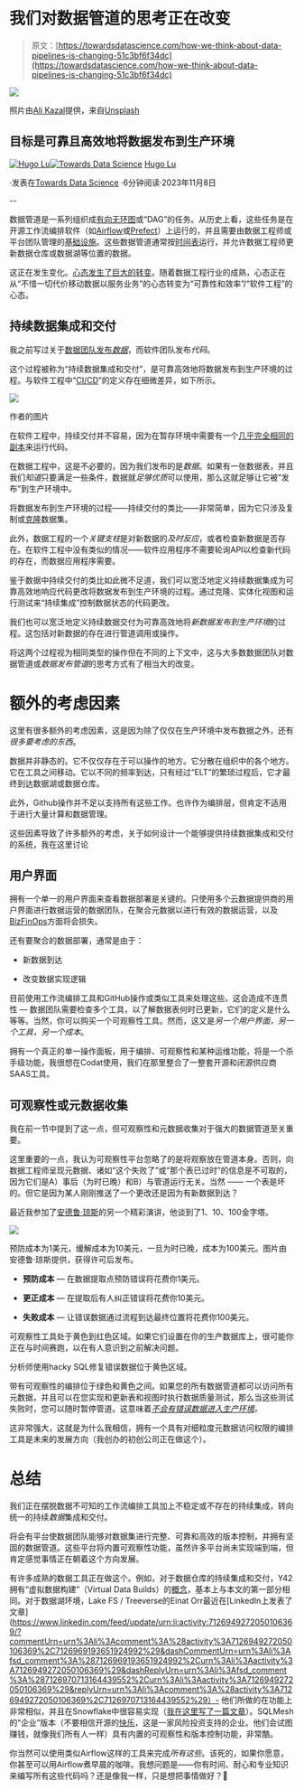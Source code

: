 # 我们对数据管道的思考正在改变

> 原文：[https://towardsdatascience.com/how-we-think-about-data-pipelines-is-changing-51c3bf6f34dc](https://towardsdatascience.com/how-we-think-about-data-pipelines-is-changing-51c3bf6f34dc)

![](../Images/7d79fb389159e7b29999cbc1ea81691a.png)

照片由[Ali Kazal](https://unsplash.com/@lureofadventure?utm_content=creditCopyText&utm_medium=referral&utm_source=unsplash)提供，来自[Unsplash](https://unsplash.com/photos/a-mountain-range-with-trees-in-the-foreground-and-a-field-in-the-foreground-walahB6h_sU?utm_content=creditCopyText&utm_medium=referral&utm_source=unsplash)

## 目标是可靠且高效地将数据发布到生产环境

[](https://medium.com/@hugolu87?source=post_page-----51c3bf6f34dc--------------------------------)[![Hugo Lu](../Images/045de11463bb16ea70a816ba89118a9e.png)](https://medium.com/@hugolu87?source=post_page-----51c3bf6f34dc--------------------------------)[](https://towardsdatascience.com/?source=post_page-----51c3bf6f34dc--------------------------------)[![Towards Data Science](../Images/a6ff2676ffcc0c7aad8aaf1d79379785.png)](https://towardsdatascience.com/?source=post_page-----51c3bf6f34dc--------------------------------) [Hugo Lu](https://medium.com/@hugolu87?source=post_page-----51c3bf6f34dc--------------------------------)

·发表在[Towards Data Science](https://towardsdatascience.com/?source=post_page-----51c3bf6f34dc--------------------------------) ·6分钟阅读·2023年11月8日

--

数据管道是一系列组织成[有向无环图](https://en.wikipedia.org/wiki/Directed_acyclic_graph)或“DAG”的任务。从历史上看，这些任务是在开源工作流编排软件（如[Airflow](https://airflow.apache.org/)或[Prefect](https://www.prefect.io/?gclid=Cj0KCQjwqP2pBhDMARIsAJQ0CzoV5DrzqjyDqDJonPcBPT5lE2ih47H2LMSKBst2jh6mR6h3azCcRnwaAhOJEALw_wcB)）上运行的，并且需要由数据工程师或平台团队管理的[基础设施](https://www.bhavaniravi.com/apache-airflow/deploying-airflow-on-kubernetes)。这些数据管道通常按[时间表](https://airflow.apache.org/docs/apache-airflow/1.10.1/scheduler.html)运行，并允许数据工程师更新数据仓库或数据湖等位置的数据。

这正在发生变化。[心态发生了巨大的转变](/what-data-engineers-can-learn-from-software-engineers-and-vice-versa-643cade3ef23)。随着数据工程行业的成熟，心态正在从“不惜一切代价移动数据以服务业务”的心态转变为“可靠性和效率”/“软件工程”的心态。

## 持续数据集成和交付

我之前写过关于[数据团队发布*数据*](https://medium.com/orchestras-data-release-pipeline-blog/a-new-paradigm-for-data-continuous-data-integration-and-delivery-miniseries-part-5-a3338b3ffd03)，而软件团队发布*代码*。

这个过程被称为“持续数据集成和交付”，是可靠高效地将数据发布到生产环境的过程。与软件工程中“[CI/CD](https://aws.amazon.com/solutions/app-development/ci-cd/#:~:text=An%20integral%20part%20of%20development,with%20collaborative%20and%20automated%20processes.)”的定义存在细微差异，如下所示。

![](../Images/5a9b3efdc44da8184627cefa728133c0.png)

作者的图片

在软件工程中，持续交付并不容易，因为在暂存环境中需要有一个[几乎完全相同的副本](https://www.techtarget.com/searchsoftwarequality/definition/staging-environment#:~:text=A%20staging%20environment%20(stage)%20is,like%20environment%20before%20application%20deployment.)来运行代码。

在数据工程中，这是不必要的，因为我们发布的是*数据*。如果有一张数据表，并且我们*知道*只要满足一些条件，数据就*足够优质*可以使用，那么这就足够让它被“发布”到生产环境中。

将数据发布到生产环境的过程——持续交付的类比——非常简单，因为它只涉及复制或[克隆](https://docs.snowflake.com/en/sql-reference/sql/create-clone)数据集。

此外，数据工程的一个*关键支柱*是对新数据的*及时反应*，或者检查新数据是否存在。在软件工程中没有类似的情况——软件应用程序不需要轮询API以检查新代码的存在，而数据应用程序需要。

鉴于数据中持续交付的类比如此微不足道，我们可以宽泛地定义持续数据集成为可靠高效地响应代码更改将数据发布到生产环境的过程。通过克隆、实体化视图和运行测试来“持续集成”控制数据状态的代码更改。

我们也可以宽泛地定义持续数据交付为可靠高效地将*新数据发布到生产环境*的过程。这包括对新数据的存在进行管道调用或操作。

将这两个过程视为相同类型的操作但在不同的上下文中，这与大多数数据团队对数据管道或*数据发布管道*的思考方式有了相当大的改变。

# 额外的考虑因素

这里有很多额外的考虑因素，这是因为除了仅仅在生产环境中发布数据之外，还有*很多要考虑的东西*。

数据并非静态的。它不仅仅存在于可以操作的地方。它分散在组织中的各个地方。它在工具之间移动。它以不同的频率到达，只有经过“ELT”的繁琐过程后，它才最终到达数据湖或数据仓库。

此外，Github操作并不足以支持所有这些工作。也许作为编排层，但肯定不适用于进行大量计算和数据管理。

这些因素导致了许多额外的考虑，关于如何设计一个能够提供持续数据集成和交付的系统，我在这里讨论

## 用户界面

拥有一个单一的用户界面来查看数据部署是关键的。只使用多个云数据提供商的用户界面进行数据运营的数据团队，在聚合元数据以进行有效的数据运营，以及[BizFinOps](https://aws.amazon.com/blogs/enterprise-strategy/introducing-finops-excuse-me-devsecfinbizops/)方面将会损失。

还有要聚合的数据部署，通常是由于：

+   新数据到达

+   改变数据实现逻辑

目前使用工作流编排工具和GitHub操作或类似工具来处理这些。这会造成不连贯性 — 数据团队需要检查多个工具，以了解数据表何时已更新，它们的定义是什么等等。当然，你可以购买一个可观察性工具。然而，这又是*另一个用户界面，另一个工具，另一个成本*。

拥有一个真正的单一操作面板，用于编排、可观察性和某种运维功能，将是一个杀手级功能，我很想在Codat使用，我们在那里整合了一整套开源和闭源供应商SAAS工具。

## 可观察性或元数据收集

我在前一节中提到了这一点，但可观察性和元数据收集对于强大的数据管道至关重要。

这里重要的一点，我认为可观察性平台忽略了的是将观察放在管道本身。否则，向数据工程师呈现元数据、诸如“这个失败了”或“那个表已过时”的信息是不可取的，因为它们是A）事后（为时已晚）和B）与管道运行无关。当然 —— 一个表是坏的。但它是因为某人刚刚推送了一个更改还是因为有新数据到达？

最近我参加了[安德鲁·琼斯](https://andrew-jones.com/categories/data-contracts/)的另一个精彩演讲，他谈到了1、10、100金字塔。

![](../Images/c9e90125d2e5e686ec0628f83a9afc09.png)

预防成本为1美元，缓解成本为10美元，一旦为时已晚，成本为100美元。图片由安德鲁·琼斯提供，获得许可后发布。

+   **预防成本** — 在数据提取点预防错误将花费你1美元。

+   **更正成本** — 在提取后有人纠正错误将花费你10美元。

+   **失败成本** — 让错误数据通过流程到达最终位置将花费你100美元。

可观察性工具处于黄色到红色区域。如果它们设置在你的生产数据库上，很可能你正在与时间赛跑，以在有人意识到之前解决问题。

分析师使用hacky SQL修复错误数据位于黄色区域。

带有可观察性的编排位于绿色和黄色之间。如果您的所有数据管道都可以访问所有元数据，并且可以在您实现和更新表和视图时执行数据质量测试，那么当这些测试失败时，您可以随时暂停管道。这意味着[*不会有错误数据进入生产环境*](https://medium.com/snowflake/avoid-bad-data-completely-continuous-delivery-architectures-in-the-modern-data-stack-part-1-22a0d48935f6)*。*

这非常强大，这就是为什么我相信，拥有一个具有对细粒度元数据访问权限的编排工具是未来的发展方向（我创办的初创公司正在做这个）。

# 总结

我们正在摆脱数据不可知的工作流编排工具加上不稳定或不存在的持续集成，转向统一的持续*数据*集成和交付。

将会有平台使数据团队能够对数据集进行完整、可靠和高效的版本控制，并拥有坚固的数据管道。这些平台将内置可观察性功能，虽然许多平台尚未实现端到端，但肯定感觉事情正在朝着这个方向发展。

有许多成熟的数据工具正在做这个。例如，对于数据仓库的持续集成和交付，Y42拥有“虚拟数据构建”（Virtual Data Builds）的[概念](https://www.y42.com/blog/virtual-data-builds-one-data-warehouse-environment-for-every-git-commit/)，基本上与本文的第一部分相同。对于数据湖环境，Lake FS / Treeverse的Einat Orr最近在[LinkedIn上发表了文章](https://www.linkedin.com/feed/update/urn:li:activity:7126949272050106369/?commentUrn=urn%3Ali%3Acomment%3A%28activity%3A7126949272050106369%2C7126969193651924992%29&dashCommentUrn=urn%3Ali%3Afsd_comment%3A%287126969193651924992%2Curn%3Ali%3Aactivity%3A7126949272050106369%29&dashReplyUrn=urn%3Ali%3Afsd_comment%3A%287126970713164439552%2Curn%3Ali%3Aactivity%3A7126949272050106369%29&replyUrn=urn%3Ali%3Acomment%3A%28activity%3A7126949272050106369%2C7126970713164439552%29）- 他们所做的在功能上非常相似，并且在Snowflake中很容易实现（[我在这里写了一篇文章](https://medium.com/snowflake/why-snowflakes-clone-command-changes-the-game-for-ci-cd-in-data-ccb6fb9955ba)）。SQLMesh的“企业”版本（不要相信开源的[快乐](https://medium.com/@hugolu87/y-combinator-had-282-companies-this-winter-and-c-50-were-open-source-sunday-scaries-128e53318454)，这是一家风险投资支持的企业。他们会试图赚钱，就像我们所有人一样）具有内置的可观察性和版本控制功能，非常酷。

你当然可以使用类似Airflow这样的工具来完成*所有这些*。该死的，如果你愿意，你甚至可以用Airflow煮早晨的咖啡。我想问题是——你有时间、耐心和专业知识来编写所有这些代码吗？还是像我一样，只是想把事情做好？🐠
